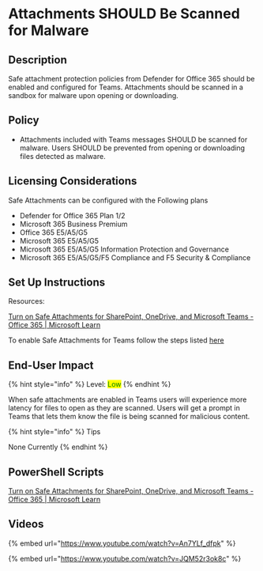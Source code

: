 # Attachments SHOULD Be Scanned for Malware

## Description

Safe attachment protection policies from Defender for Office 365 should be enabled and configured for Teams. Attachments should be scanned in a sandbox for malware upon opening or downloading.

## Policy

* Attachments included with Teams messages SHOULD be scanned for malware. Users SHOULD be prevented from opening or downloading files detected as malware.

## Licensing Considerations

Safe Attachments can be configured with the Following plans

* Defender for Office 365 Plan 1/2
* Microsoft 365 Business Premium
* Office 365 E5/A5/G5
* Microsoft 365 E5/A5/G5
* Microsoft 365 E5/A5/G5 Information Protection and Governance
* Microsoft 365 E5/A5/G5/F5 Compliance and F5 Security & Compliance

## Set Up Instructions

Resources:

[Turn on Safe Attachments for SharePoint, OneDrive, and Microsoft Teams - Office 365 | Microsoft Learn](https://learn.microsoft.com/en-us/microsoft-365/security/office-365-security/safe-attachments-for-spo-odfb-teams-configure?view=o365-worldwide#use-exchange-online-powershell-to-turn-on-safe-attachments-for-sharepoint-onedrive-and-microsoft-teams)

To enable Safe Attachments for Teams follow the steps listed [here](https://learn.microsoft.com/en-us/microsoft-365/security/office-365-security/safe-attachments-for-spo-odfb-teams-configure?view=o365-worldwide#step-1-use-the-microsoft-365-defender-portal-to-turn-on-safe-attachments-for-sharepoint-onedrive-and-microsoft-teams)

## End-User Impact

{% hint style="info" %}
Level: <mark style="color:green;">Low</mark>
{% endhint %}

When safe attachments are enabled in Teams users will experience more latency for files to open as they are scanned. Users will get a prompt in Teams that lets them know the file is being scanned for malicious content.

{% hint style="info" %}
Tips

None Currently
{% endhint %}

## PowerShell Scripts

[Turn on Safe Attachments for SharePoint, OneDrive, and Microsoft Teams - Office 365 | Microsoft Learn](https://learn.microsoft.com/en-us/microsoft-365/security/office-365-security/safe-attachments-for-spo-odfb-teams-configure?view=o365-worldwide#use-exchange-online-powershell-to-turn-on-safe-attachments-for-sharepoint-onedrive-and-microsoft-teams)

## Videos

{% embed url="https://www.youtube.com/watch?v=An7YLf_dfpk" %}

{% embed url="https://www.youtube.com/watch?v=JQM52r3ok8c" %}
